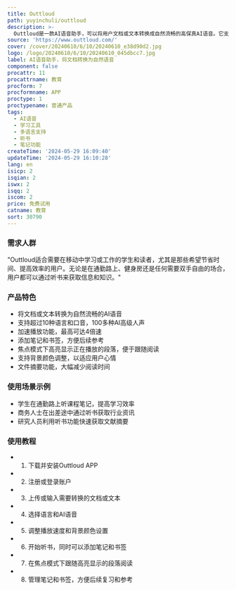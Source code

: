 ```yaml
---
title: Outtloud
path: yuyinchuli/outtloud
description: >-
  Outtloud是一款AI语音助手，可以将用户文档或文本转换成自然流畅的高保真AI语音。它支持超过10种语言和口音，提供100多种AI高级人声。用户可以以高达4倍的速度听书，节省阅读时间，同时在驾驶、通勤、锻炼等任何时间任何地点进行学习。它还具备添加笔记和书签的功能，支持在焦点模式下高亮显示正在播放的段落，以便用户跟随阅读。
source: 'https://www.outtloud.com/'
cover: /cover/20240610/6/10/20240610_e38d90d2.jpg
logo: /logo/20240610/6/10/20240610_045dbcc7.jpg
label: AI语音助手，将文档转换为自然语音
component: false
procattr: 11
procattrname: 教育
procform: 7
procformname: APP
proctype: 1
proctypename: 普通产品
tags:
  - AI语音
  - 学习工具
  - 多语言支持
  - 听书
  - 笔记功能
createTime: '2024-05-29 16:09:40'
updateTime: '2024-05-29 16:10:28'
lang: en
isicp: 2
isqian: 2
iswx: 2
isqq: 2
iscom: 2
price: 免费试用
catname: 教育
sort: 30790
---
```




### 需求人群
"Outtloud适合需要在移动中学习或工作的学生和读者，尤其是那些希望节省时间、提高效率的用户。无论是在通勤路上、健身房还是任何需要双手自由的场合，用户都可以通过听书来获取信息和知识。"

### 产品特色
* 将文档或文本转换为自然流畅的AI语音
* 支持超过10种语言和口音，100多种AI高级人声
* 加速播放功能，最高可达4倍速
* 添加笔记和书签，方便后续参考
* 焦点模式下高亮显示正在播放的段落，便于跟随阅读
* 支持背景颜色调整，以适应用户心情
* 文件摘要功能，大幅减少阅读时间

### 使用场景示例
* 学生在通勤路上听课程笔记，提高学习效率
* 商务人士在出差途中通过听书获取行业资讯
* 研究人员利用听书功能快速获取文献摘要

### 使用教程
* 1. 下载并安装Outtloud APP
* 2. 注册或登录账户
* 3. 上传或输入需要转换的文档或文本
* 4. 选择语言和AI语音
* 5. 调整播放速度和背景颜色设置
* 6. 开始听书，同时可以添加笔记和书签
* 7. 在焦点模式下跟随高亮显示的段落阅读
* 8. 管理笔记和书签，方便后续复习和参考

  
